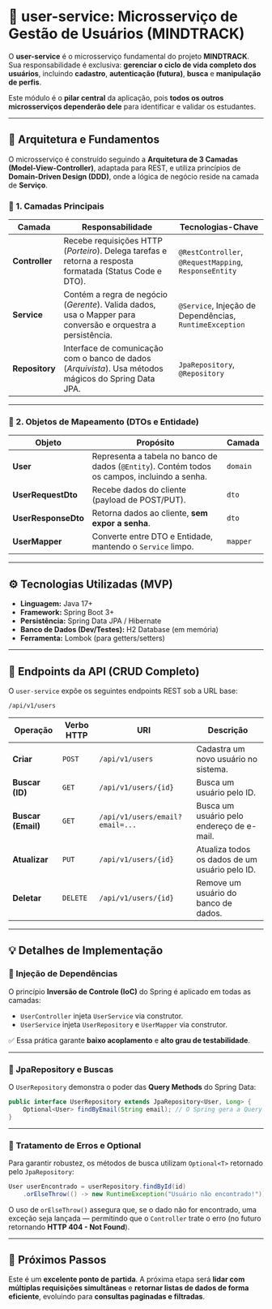 # 🧠 **user-service: Microsserviço de Gestão de Usuários (MINDTRACK)**

O **user-service** é o microsserviço fundamental do projeto **MINDTRACK**.
Sua responsabilidade é exclusiva: **gerenciar o ciclo de vida completo dos usuários**, incluindo **cadastro**, **autenticação (futura)**, **busca** e **manipulação de perfis**.

Este módulo é o **pilar central** da aplicação, pois **todos os outros microsserviços dependerão dele** para identificar e validar os estudantes.

---

## 🧱 **Arquitetura e Fundamentos**

O microsserviço é construído seguindo a **Arquitetura de 3 Camadas (Model-View-Controller)**, adaptada para REST, e utiliza princípios de **Domain-Driven Design (DDD)**, onde a lógica de negócio reside na camada de **Serviço**.

### 🔹 1. Camadas Principais

| **Camada**     | **Responsabilidade**                                                                                         | **Tecnologias-Chave**                                   |
| -------------- | ------------------------------------------------------------------------------------------------------------ | ------------------------------------------------------- |
| **Controller** | Recebe requisições HTTP (*Porteiro*). Delega tarefas e retorna a resposta formatada (Status Code e DTO).     | `@RestController`, `@RequestMapping`, `ResponseEntity`  |
| **Service**    | Contém a regra de negócio (*Gerente*). Valida dados, usa o Mapper para conversão e orquestra a persistência. | `@Service`, Injeção de Dependências, `RuntimeException` |
| **Repository** | Interface de comunicação com o banco de dados (*Arquivista*). Usa métodos mágicos do Spring Data JPA.        | `JpaRepository`, `@Repository`                          |

---

### 🔹 2. Objetos de Mapeamento (DTOs e Entidade)

| **Objeto**          | **Propósito**                                                                                 | **Camada** |
| ------------------- | --------------------------------------------------------------------------------------------- | ---------- |
| **User**            | Representa a tabela no banco de dados (`@Entity`). Contém todos os campos, incluindo a senha. | `domain`   |
| **UserRequestDto**  | Recebe dados do cliente (payload de POST/PUT).                                                | `dto`      |
| **UserResponseDto** | Retorna dados ao cliente, **sem expor a senha**.                                              | `dto`      |
| **UserMapper**      | Converte entre DTO e Entidade, mantendo o `Service` limpo.                                    | `mapper`   |

---

## ⚙️ **Tecnologias Utilizadas (MVP)**

* **Linguagem:** Java 17+
* **Framework:** Spring Boot 3+
* **Persistência:** Spring Data JPA / Hibernate
* **Banco de Dados (Dev/Testes):** H2 Database (em memória)
* **Ferramenta:** Lombok (para getters/setters)

---

## 📌 **Endpoints da API (CRUD Completo)**

O `user-service` expõe os seguintes endpoints REST sob a URL base:

```
/api/v1/users
```

| **Operação**       | **Verbo HTTP** | **URI**                         | **Descrição**                                  |
| ------------------ | -------------- | ------------------------------- | ---------------------------------------------- |
| **Criar**          | `POST`         | `/api/v1/users`                 | Cadastra um novo usuário no sistema.           |
| **Buscar (ID)**    | `GET`          | `/api/v1/users/{id}`            | Busca um usuário pelo ID.                      |
| **Buscar (Email)** | `GET`          | `/api/v1/users/email?email=...` | Busca um usuário pelo endereço de e-mail.      |
| **Atualizar**      | `PUT`          | `/api/v1/users/{id}`            | Atualiza todos os dados de um usuário pelo ID. |
| **Deletar**        | `DELETE`       | `/api/v1/users/{id}`            | Remove um usuário do banco de dados.           |

---

## 💡 **Detalhes de Implementação**

### 🔸 Injeção de Dependências

O princípio **Inversão de Controle (IoC)** do Spring é aplicado em todas as camadas:

* `UserController` injeta `UserService` via construtor.
* `UserService` injeta `UserRepository` e `UserMapper` via construtor.

✅ Essa prática garante **baixo acoplamento** e **alto grau de testabilidade**.

---

### 🔸 JpaRepository e Buscas

O `UserRepository` demonstra o poder das **Query Methods** do Spring Data:

```java
public interface UserRepository extends JpaRepository<User, Long> {
    Optional<User> findByEmail(String email); // O Spring gera a Query SQL automaticamente!
}
```

---

### 🔸 Tratamento de Erros e Optional

Para garantir robustez, os métodos de busca utilizam `Optional<T>` retornado pelo `JpaRepository`:

```java
User userEncontrado = userRepository.findById(id)
    .orElseThrow(() -> new RuntimeException("Usuário não encontrado!"));
```

O uso de `orElseThrow()` assegura que, se o dado não for encontrado, uma exceção seja lançada —
permitindo que o `Controller` trate o erro (no futuro retornando **HTTP 404 - Not Found**).

---

## 🚀 **Próximos Passos**

Este é um **excelente ponto de partida**.
A próxima etapa será **lidar com múltiplas requisições simultâneas** e **retornar listas de dados de forma eficiente**, evoluindo para **consultas paginadas e filtradas**.

